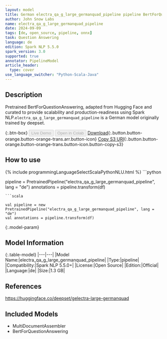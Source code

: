```yaml
---
layout: model
title: German electra_qa_g_large_germanquad_pipeline pipeline BertForQuestionAnswering from deepset
author: John Snow Labs
name: electra_qa_g_large_germanquad_pipeline
date: 2024-09-09
tags: [de, open_source, pipeline, onnx]
task: Question Answering
language: de
edition: Spark NLP 5.5.0
spark_version: 3.0
supported: true
annotator: PipelineModel
article_header:
  type: cover
use_language_switcher: "Python-Scala-Java"
---
```


## Description

Pretrained BertForQuestionAnswering, adapted from Hugging Face and curated to provide scalability and production-readiness using Spark NLP.`electra_qa_g_large_germanquad_pipeline` is a German model originally trained by deepset.

{:.btn-box}
<button class="button button-orange" disabled>Live Demo</button>
<button class="button button-orange" disabled>Open in Colab</button>
[Download](https://s3.amazonaws.com/auxdata.johnsnowlabs.com/public/models/electra_qa_g_large_germanquad_pipeline_de_5.5.0_3.0_1725885796783.zip){:.button.button-orange.button-orange-trans.arr.button-icon}
[Copy S3 URI](s3://auxdata.johnsnowlabs.com/public/models/electra_qa_g_large_germanquad_pipeline_de_5.5.0_3.0_1725885796783.zip){:.button.button-orange.button-orange-trans.button-icon.button-copy-s3}

## How to use



<div class="tabs-box" markdown="1">
{% include programmingLanguageSelectScalaPythonNLU.html %}
```python

pipeline = PretrainedPipeline("electra_qa_g_large_germanquad_pipeline", lang = "de")
annotations =  pipeline.transform(df)   

```
```scala

val pipeline = new PretrainedPipeline("electra_qa_g_large_germanquad_pipeline", lang = "de")
val annotations = pipeline.transform(df)

```
</div>

{:.model-param}
## Model Information

{:.table-model}
|---|---|
|Model Name:|electra_qa_g_large_germanquad_pipeline|
|Type:|pipeline|
|Compatibility:|Spark NLP 5.5.0+|
|License:|Open Source|
|Edition:|Official|
|Language:|de|
|Size:|1.3 GB|

## References

https://huggingface.co/deepset/gelectra-large-germanquad

## Included Models

- MultiDocumentAssembler
- BertForQuestionAnswering